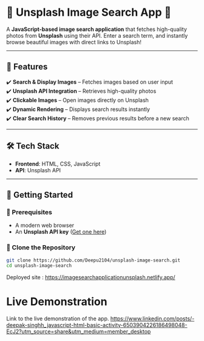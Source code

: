 # 📸 Unsplash Image Search App 🚀  

A **JavaScript-based image search application** that fetches high-quality photos from **Unsplash** using their API. Enter a search term, and instantly browse beautiful images with direct links to Unsplash!  

---

## 🌟 Features  

✔️ **Search & Display Images** – Fetches images based on user input  
✔️ **Unsplash API Integration** – Retrieves high-quality photos  
✔️ **Clickable Images** – Open images directly on Unsplash  
✔️ **Dynamic Rendering** – Displays search results instantly  
✔️ **Clear Search History** – Removes previous results before a new search  

---

## 🛠️ Tech Stack  

- **Frontend**: HTML, CSS, JavaScript  
- **API**: Unsplash API  

---

## 🚀 Getting Started  

### **🔹 Prerequisites**  
- A modern web browser  
- An **Unsplash API key** ([Get one here](https://unsplash.com/developers))  

### **🔹 Clone the Repository**  
```sh
git clone https://github.com/Deepu2104/unsplash-image-search.git
cd unsplash-image-search
```

Deployed site :  https://imagesearchapplicationunsplash.netlify.app/

# Live Demonstration
Link to the live demonstration of the app.
https://www.linkedin.com/posts/-deepak-singhh_javascript-html-basic-activity-6503904226186498048-EcJ2?utm_source=share&utm_medium=member_desktop

